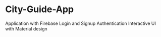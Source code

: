 # City-Guide-App
Application with Firebase Login and Signup Authentication Interactive UI with Material design

